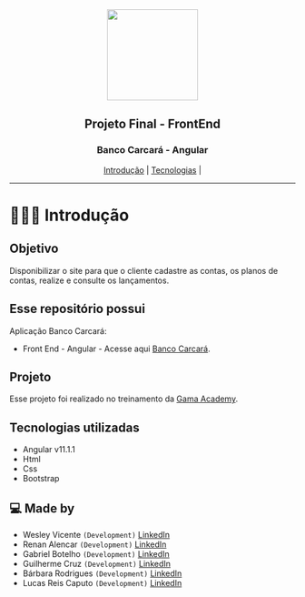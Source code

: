 <div align="center">
  <img width="160px" src="./assets/img/logo.png"/>
  
  <h2> Projeto Final - FrontEnd </h2>
</div>

<div align="center">
  <h3>Banco Carcará - Angular</h3>
  <a href="#-Introduction">Introdução</a> |
  <a href="#Tecnologias">Tecnologias</a> |

</div>

---

# 👨🏻‍💻 Introdução

## Objetivo
Disponibilizar o site para que o cliente cadastre as contas, os planos de contas, realize e
consulte os lançamentos.

## Esse repositório possui

Aplicação Banco Carcará:

- Front End - Angular - Acesse aqui [Banco Carcará](https://grupocarcara-4.netlify.app/home).


## Projeto

Esse projeto foi realizado no treinamento da [Gama Academy](https://www.gama.academy/).

## Tecnologias utilizadas

- Angular v11.1.1
- Html
- Css
- Bootstrap



## 💻 Made by
- Wesley Vicente `(Development)`  [LinkedIn](https://www.linkedin.com/in/wesleyvicen/)
- Renan Alencar `(Development)`  [LinkedIn](https://www.linkedin.com/in/renancostaalencar/)
- Gabriel Botelho `(Development)`  [LinkedIn](https://www.linkedin.com/in/gabriel-carreiras-botelho-867158151/)
- Guilherme Cruz `(Development)`  [LinkedIn](https://www.linkedin.com/in/guilherme-p-cruz/)
- Bárbara Rodrigues `(Development)`  [LinkedIn](https://www.linkedin.com/in/b%C3%A1rbara-rodrigues-49924697/)
- Lucas Reis Caputo `(Development)`  [LinkedIn](https://www.linkedin.com/in/lucascaputo/)
